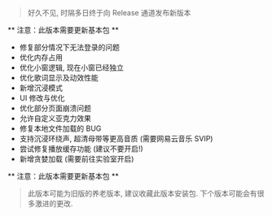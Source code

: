 > 好久不见, 时隔多日终于向 Release 通道发布新版本

** 注意：此版本需要更新基本包 **

* 修复部分情况下无法登录的问题
* 优化内存占用
* 优化小窗逻辑, 现在小窗已经独立
* 优化歌词显示及动效性能
* 新增沉浸模式
* UI 修改与优化
* 优化部分页面崩溃问题
* 允许自定义亚克力效果
* 修复本地文件加载的 BUG
* 支持沉浸环绕声, 超清母带等更高音质 (需要网易云音乐 SVIP)
* 尝试修复播放缓存功能 (建议不要开启!)
* 新增贪婪加载 (需要前往实验室开启)

** 注意：此版本需要更新基本包 **

> 此版本可能为旧版的养老版本, 建议收藏此版本安装包. 下个版本可能会有很多激进的更改.